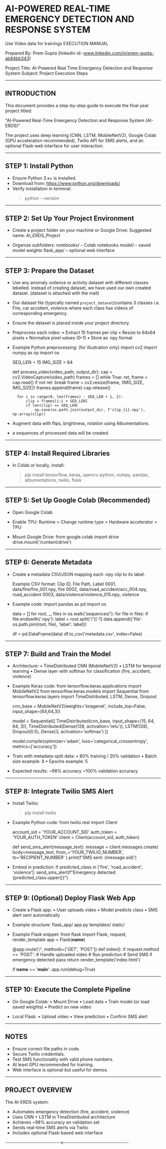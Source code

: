 AI-POWERED REAL-TIME EMERGENCY DETECTION AND RESPONSE SYSTEM
=============================================================
Use Video data for trainings
EXECUTION MANUAL

Prepared By:
Prem Gupta (linkedin id:-www.linkedin.com/in/prem-gupta-ab84bb343)


Project Title: AI-Powered Real Time Emergency Detection and Response System
Subject: Project Execution Steps

-------------------------------------------------------------
INTRODUCTION
-------------------------------------------------------------
This document provides a step-by-step guide to execute the final year project titled:

"AI-Powered Real-Time Emergency Detection and Response System (AI-ERDS)"

The project uses deep learning (CNN, LSTM, MobileNetV2), Google Colab (GPU acceleration recommended), Twilio API for SMS alerts, and an optional Flask web interface for user interaction.

-------------------------------------------------------------
STEP 1: Install Python
-------------------------------------------------------------
- Ensure Python 3.x+ is installed.
- Download from: https://www.python.org/downloads/
- Verify installation in terminal:
  > python --version

-------------------------------------------------------------
STEP 2: Set Up Your Project Environment
-------------------------------------------------------------
- Create a project folder on your machine or Google Drive:
  Suggested name:
    AI_ERDS_Project

- Organize subfolders:
    notebooks/   – Colab notebooks
    model/       – saved model weights
    flask_app/   – optional web interface

-------------------------------------------------------------
STEP 3: Prepare the Dataset
-------------------------------------------------------------
- Use any anomaly voilence or activity dataset with different classes lebelled.
  instead of creating dataset, we have used our own created dataset. 
  (dataset is attached with the mail)

- Our dataset file (typically named `project_dataset`)contains 
  3 classes i.e. Fire, car accident, violence where each class has videos
  of corresponding emergency.

- Ensure the dataset is placed inside your project directory.

- Preprocess each video:
    • Extract 15 frames per clip
    • Resize to 64x64 pixels
    • Normalize pixel values (0–1)
    • Store as .npy format

- Example Python preprocessing:
  (for illustration only)
    import cv2
    import numpy as np
    import os

    SEQ_LEN = 15
    IMG_SIZE = 64

    def process_video(video_path, output_dir):
        cap = cv2.VideoCapture(video_path)
        frames = []
        while True:
            ret, frame = cap.read()
            if not ret:
                break
            frame = cv2.resize(frame, (IMG_SIZE, IMG_SIZE))
            frames.append(frame)
        cap.release()

        for i in range(0, len(frames) - SEQ_LEN + 1, 2):
            clip = frames[i:i + SEQ_LEN]
            if len(clip) == SEQ_LEN:
                np.save(os.path.join(output_dir, f'clip_{i}.npy'), np.array(clip))

- Augment data with flips, brightness, rotation using Albumentations.
- a sequences of processed data will be created.

-------------------------------------------------------------
STEP 4: Install Required Libraries
-------------------------------------------------------------
- In Colab or locally, install:
    > pip install tensorflow, keras, opencv-python, numpy, pandas, albumentations, twilio, flask

-------------------------------------------------------------
STEP 5: Set Up Google Colab (Recommended)
-------------------------------------------------------------
- Open Google Colab
- Enable TPU:
    Runtime > Change runtime type > Hardware accelerator > TPU

- Mount Google Drive:
    from google.colab import drive
    drive.mount('/content/drive')

-------------------------------------------------------------
STEP 6: Generate Metadata
-------------------------------------------------------------
- Create a metadata CSV/JSON mapping each .npy clip to its label.

  Example CSV format:
    Clip ID, File Path, Label
    0001, data/fire/fire_001.npy, fire
    0002, data/road_accident/acc_004.npy, road_accident
    0003, data/violence/violence_015.npy, violence

- Example code:
    import pandas as pd
    import os

    data = []
    for root, _, files in os.walk('sequences/'):
        for file in files:
            if file.endswith('.npy'):
                label = root.split('/')[-1]
                data.append({'file': os.path.join(root, file), 'label': label})

    df = pd.DataFrame(data)
    df.to_csv('metadata.csv', index=False)

-------------------------------------------------------------
STEP 7: Build and Train the Model
-------------------------------------------------------------
- Architecture:
    • TimeDistributed CNN (MobileNetV2)
    • LSTM for temporal learning
    • Dense layer with softmax for classification (fire, accident, violence)

- Example Keras code:
    from tensorflow.keras.applications import MobileNetV2
    from tensorflow.keras.models import Sequential
    from tensorflow.keras.layers import TimeDistributed, LSTM, Dense, Dropout

    cnn_base = MobileNetV2(weights='imagenet', include_top=False, input_shape=(64,64,3))

    model = Sequential([
        TimeDistributed(cnn_base, input_shape=(15, 64, 64, 3)),
        TimeDistributed(Dense(128, activation='relu')),
        LSTM(128),
        Dropout(0.5),
        Dense(3, activation='softmax')
    ])

    model.compile(optimizer='adam', loss='categorical_crossentropy', metrics=['accuracy'])

- Train with metadata-split data:
    • 80% training / 20% validation
    • Batch size example: 8
    • Epochs example: 5

- Expected results:
    ~98% accuracy
    ~100% validation accuracy

-------------------------------------------------------------
STEP 8: Integrate Twilio SMS Alert
-------------------------------------------------------------
- Install Twilio:
    > pip install twilio

- Example Python code:
    from twilio.rest import Client

    account_sid = 'YOUR_ACCOUNT_SID'
    auth_token = 'YOUR_AUTH_TOKEN'
    client = Client(account_sid, auth_token)

    def send_sms_alert(message_text):
        message = client.messages.create(
            body=message_text,
            from_='YOUR_TWILIO_NUMBER',
            to='RECIPIENT_NUMBER'
        )
        print(f'SMS sent: {message.sid}')

- Embed in prediction:
    if predicted_class in ['fire', 'road_accident', 'violence']:
        send_sms_alert(f"Emergency detected: {predicted_class.upper()}")

-------------------------------------------------------------
STEP 9: (Optional) Deploy Flask Web App
-------------------------------------------------------------
- Create a Flask app:
    • User uploads video
    • Model predicts class
    • SMS alert sent automatically

- Example structure:
    flask_app/
        app.py
        templates/
        static/

- Example Flask snippet:
    from flask import Flask, request, render_template
    app = Flask(__name__)

    @app.route('/', methods=['GET', 'POST'])
    def index():
        if request.method == 'POST':
            # Handle uploaded video
            # Run prediction
            # Send SMS if emergency detected
            pass
        return render_template('index.html')

    if __name__ == '__main__':
        app.run(debug=True)

-------------------------------------------------------------
STEP 10: Execute the Complete Pipeline
-------------------------------------------------------------
- On Google Colab:
    • Mount Drive
    • Load data
    • Train model (or load saved weights)
    • Predict on new video

- Local Flask:
    • Upload video
    • View prediction
    • Confirm SMS alert

-------------------------------------------------------------
NOTES
-------------------------------------------------------------
- Ensure correct file paths in code.
- Secure Twilio credentials.
- Test SMS functionality with valid phone numbers.
- At least GPU recommended for training.
- Web interface is optional but useful for demos.

-------------------------------------------------------------
PROJECT OVERVIEW
-------------------------------------------------------------
The AI-ERDS system:
- Automates emergency detection (fire, accident, violence)
- Uses CNN + LSTM in TimeDistributed architecture
- Achieves ~98% accuracy on validation set
- Sends real-time SMS alerts via Twilio
- Includes optional Flask-based web interface

----------------------------x---------------------------------




